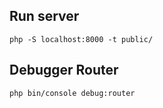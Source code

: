## Run server
`php -S localhost:8000 -t public/`

## Debugger Router
`php bin/console debug:router`


